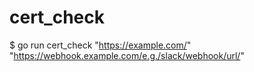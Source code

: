 # cert_check

$ go run cert_check "https://example.com/" "https://webhook.example.com/e.g./slack/webhook/url/"
